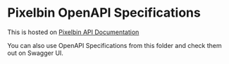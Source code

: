 # Pixelbin OpenAPI Specifications

This is hosted on [Pixelbin API Documentation](https://www.pixelbin.io/docs/user/api-reference/)

You can also use OpenAPI Specifications from this folder and check them out on Swagger UI.
